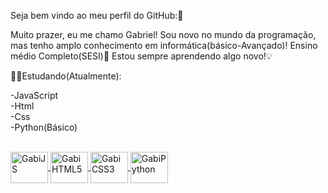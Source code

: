 Seja bem vindo ao meu perfil do GitHub:🥰

Muito prazer, eu me chamo Gabriel!
Sou novo no mundo da programação,<br> 
mas tenho amplo conhecimento em informática(básico-Avançado)!
Ensino médio Completo(SESI)🏫
Estou sempre aprendendo algo novo!💡

🧑‍💻Estudando(Atualmente):

-JavaScript<br>
-Html<br> 
-Css<br>
-Python(Básico)
<div>
<a href="https://cdn.jsdelivr.net/gh/devicons/devicon@v2.15.1/devicon.min.css">
</div>         
<div style="display: inline_block"><br>
 <img align="center" alt="GabiJS" height="50" width="60" src="https://cdn.jsdelivr.net/gh/devicons/devicon/icons/javascript/javascript-original.svg"" />
 <img align="center" alt="GabiHTML5" height="50" width="60" src="https://cdn.jsdelivr.net/gh/devicons/devicon/icons/html5/html5-original-wordmark.svg" />
 <img align="center" alt="GabiCSS3" height="50" width="60" src="https://cdn.jsdelivr.net/gh/devicons/devicon/icons/css3/css3-original.svg" />
 <img align="center" alt="GabiPython" height="50" width="60" src="https://cdn.jsdelivr.net/gh/devicons/devicon/icons/python/python-original-wordmark.svg" />
          
</div>
